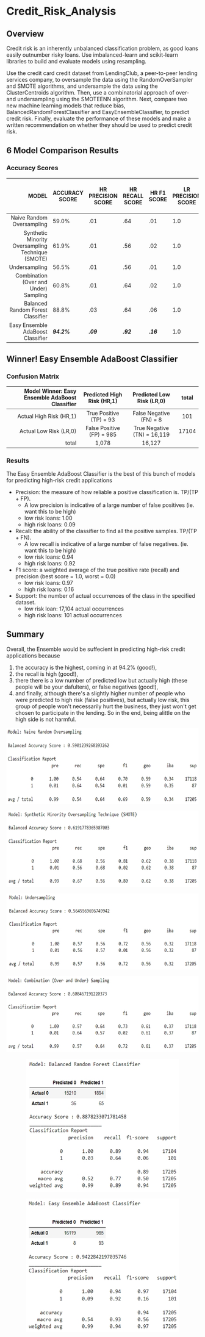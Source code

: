 # Credit_Risk_Analysis

## Overview
Credit risk is an inherently unbalanced classification problem, as good loans easily outnumber risky loans. Use imbalanced-learn and scikit-learn libraries to build and evaluate models using resampling.

Use the credit card credit dataset from LendingClub, a peer-to-peer lending services company, to oversample the data using the RandomOverSampler and SMOTE algorithms, and undersample the data using the ClusterCentroids algorithm. Then, use a combinatorial approach of over- and undersampling using the SMOTEENN algorithm. Next, compare two new machine learning models that reduce bias, BalancedRandomForestClassifier and EasyEnsembleClassifier, to predict credit risk. Finally, evaluate the performance of these models and make a written recommendation on whether they should be used to predict credit risk.

## 6 Model Comparison Results

### Accuracy Scores
| MODEL | ACCURACY SCORE | HR PRECISION SCORE | HR RECALL SCORE | HR F1 SCORE | LR PRECISION SCORE | LR RECALL SCORE | LR F1 SCORE | TP (Predicted & Actual HR) | FN (Predicted LR, Actually HR) | FP (Predicted HR, Actually LR)| TN (Predicted & Actual LR) |
| ---: | --- | --- | --- | --- | --- | --- | --- | --- | --- | --- | --- |        
| Naive Random Oversampling| 59.0% | .01 | .64 | .01 | 1.0 | .54 | .70 | - | - | - | - |
| Synthetic Minority Oversampling Technique (SMOTE) | 61.9% | .01 | .56 | .02 | 1.0 | .68 | .81 | - | - | - | - |
| Undersampling | 56.5% | .01 | .56 | .01 | 1.0 | .57 | .72 | - | - | - | - |
| Combination (Over and Under) Sampling | 60.8% | .01 | .64 | .02 | 1.0 | .57 | .73 | - | - | - | - |
| Balanced Random Forest Classifier | 88.8% | .03 | .64 | .06 | 1.0 | .89 | .94 | 65 | 36 | 1,894 | 15,210 |
| Easy Ensemble AdaBoost Classifier | ***94.2%*** | ***.09*** | ***.92*** | ***.16*** | 1.0 | ***.94*** | ***.97*** | 93 | 8 | 985 | 16,119 |

## Winner!   Easy Ensemble AdaBoost Classifier

### Confusion Matrix
| Model Winner: Easy Ensemble AdaBoost Classifier | Predicted High Risk (HR,1) | Predicted Low Risk (LR,0) | total |
| ---: | :---: | :---: | :---: | 
| Actual High Risk (HR,1) | True Positive (TP) = 93 | False Negative (FN) = 8 | 101 |
| Actual Low Risk (LR,0) | False Positive (FP) = 985 | True Negative (TN) = 16,119 | 17104 |
|  total | 1,078 | 16,127 |  |

### Results 
The Easy Ensemble AdaBoost Classifier is the best of this bunch of models for predicting high-risk credit applications 
- Precision: the measure of how reliable a positive classification is. TP/(TP + FP).  
   - A low precision is indicative of a large number of false positives (ie. want this to be high)
   - low risk loans: 1.00
   - high risk loans: 0.09
- Recall: the ability of the classifier to find all the positive samples. TP/(TP + FN). 
   - A low recall is indicative of a large number of false negatives. (ie. want this to be high)
   - low risk loans: 0.94
   - high risk loans: 0.92
- F1 score: a weighted average of the true positive rate (recall) and precision (best score = 1.0, worst = 0.0)
   - low risk loans: 0.97 
   - high risk loans: 0.16
- Support: the number of actual occurrences of the class in the specified dataset.
   - low risk loan: 17,104 actual occurrences
   - high risk loans: 101 actual occurrences

## Summary 
Overall, the Ensemble would be suffecient in predicting high-risk credit applications because
1. the accuracy is the highest, coming in at 94.2% (good!),
2. the recall is high (good!),
3. there there is a low number of predicted low but actually high (these people will be your dafulters), or false negatives (good!),
4. and finally, although there's a slightly higher number of people who were predicted to high risk (false positives), but actually low risk, this group of people won't necessarily hurt the business, they just won't get chosen to participate in the lending. So in the end, being alittle on the high side is not harmful.

<p align="center"><img width="550" height="200" src="images/Native_OS.JPG"></p>
<p align="center"><img width="550" height="200" src="images/SMOTE_OS.JPG"></p>
<p align="center"><img width="550" height="200" src="images/US.JPG"></p>
<p align="center"><img width="550" height="200" src="images/Combo_OS_US.JPG"></p>
<p align="center"><img width="400" height="350" src="images/Bal_Forest.JPG"></p>
<p align="center"><img width="400" height="350" src="images/Ensemble.JPG"></p>

